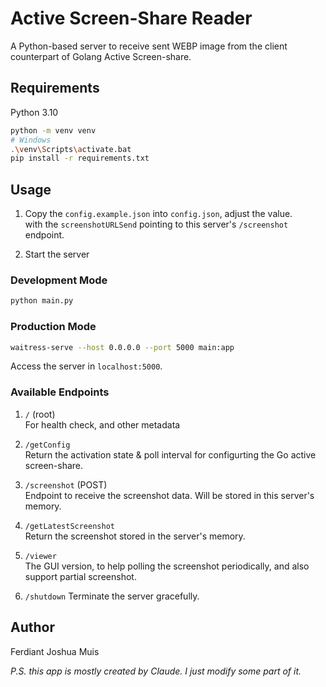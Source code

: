 # Active Screen-Share Reader

A Python-based server to receive sent WEBP image from the client counterpart of Golang Active Screen-share.

## Requirements

Python 3.10

```sh
python -m venv venv
# Windows
.\venv\Scripts\activate.bat
pip install -r requirements.txt
```

## Usage

1. Copy the `config.example.json` into `config.json`, adjust the value.  
with the `screenshotURLSend` pointing to this server's `/screenshot` endpoint.

2. Start the server

### Development Mode

```sh
python main.py
```

### Production Mode

```sh
waitress-serve --host 0.0.0.0 --port 5000 main:app
```

Access the server in `localhost:5000`.

### Available Endpoints

1. `/` (root)  
    For health check, and other metadata

2. `/getConfig`  
    Return the activation state & poll interval for configurting the Go active screen-share.

3. `/screenshot` (POST)  
    Endpoint to receive the screenshot data. Will be stored in this server's memory.

4. `/getLatestScreenshot`  
    Return the screenshot stored in the server's memory.

5. `/viewer`  
    The GUI version, to help polling the screenshot periodically, and also support partial screenshot.

6. `/shutdown`
    Terminate the server gracefully.

## Author

Ferdiant Joshua Muis

_P.S. this app is mostly created by Claude. I just modify some part of it._
